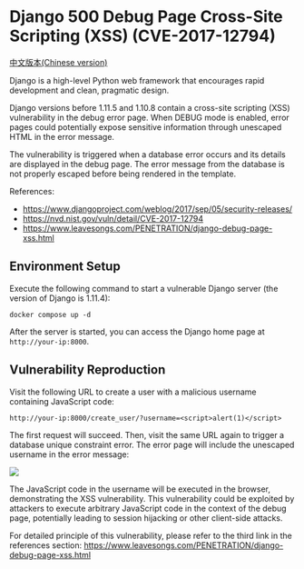 # Django 500 Debug Page Cross-Site Scripting (XSS) (CVE-2017-12794)

[中文版本(Chinese version)](README.zh-cn.md)

Django is a high-level Python web framework that encourages rapid development and clean, pragmatic design.

Django versions before 1.11.5 and 1.10.8 contain a cross-site scripting (XSS) vulnerability in the debug error page. When DEBUG mode is enabled, error pages could potentially expose sensitive information through unescaped HTML in the error message.

The vulnerability is triggered when a database error occurs and its details are displayed in the debug page. The error message from the database is not properly escaped before being rendered in the template.

References:

- <https://www.djangoproject.com/weblog/2017/sep/05/security-releases/>
- <https://nvd.nist.gov/vuln/detail/CVE-2017-12794>
- <https://www.leavesongs.com/PENETRATION/django-debug-page-xss.html>

## Environment Setup

Execute the following command to start a vulnerable Django server (the version of Django is 1.11.4):

```
docker compose up -d
```

After the server is started, you can access the Django home page at `http://your-ip:8000`.

## Vulnerability Reproduction

Visit the following URL to create a user with a malicious username containing JavaScript code:

```
http://your-ip:8000/create_user/?username=<script>alert(1)</script>
```

The first request will succeed. Then, visit the same URL again to trigger a database unique constraint error. The error page will include the unescaped username in the error message:

![](1.png)

The JavaScript code in the username will be executed in the browser, demonstrating the XSS vulnerability. This vulnerability could be exploited by attackers to execute arbitrary JavaScript code in the context of the debug page, potentially leading to session hijacking or other client-side attacks.

For detailed principle of this vulnerability, please refer to the third link in the references section: <https://www.leavesongs.com/PENETRATION/django-debug-page-xss.html>
